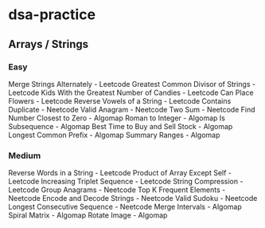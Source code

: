 # dsa-practice

## Arrays / Strings

### Easy

Merge Strings Alternately - Leetcode
Greatest Common Divisor of Strings - Leetcode
Kids With the Greatest Number of Candies - Leetcode
Can Place Flowers - Leetcode
Reverse Vowels of a String - Leetcode
Contains Duplicate - Neetcode
Valid Anagram - Neetcode
Two Sum - Neetcode
Find Number Closest to Zero - Algomap
Roman to Integer - Algomap
Is Subsequence - Algomap
Best Time to Buy and Sell Stock - Algomap
Longest Common Prefix - Algomap
Summary Ranges - Algomap

### Medium

Reverse Words in a String - Leetcode
Product of Array Except Self - Leetcode
Increasing Triplet Sequence - Leetcode
String Compression - Leetcode
Group Anagrams - Neetcode
Top K Frequent Elements - Neetcode
Encode and Decode Strings - Neetcode
Valid Sudoku - Neetcode
Longest Consecutive Sequence - Neetcode
Merge Intervals - Algomap
Spiral Matrix - Algomap
Rotate Image - Algomap